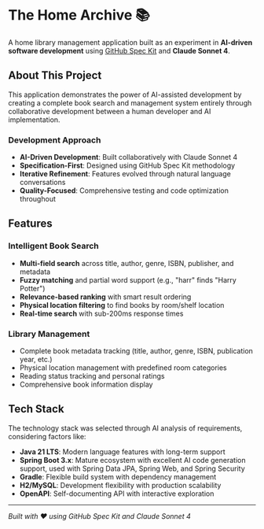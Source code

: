 # The Home Archive 📚

A home library management application built as an experiment in **AI-driven software development** using [GitHub Spec Kit](https://github.com/github/spec-kit) and **Claude Sonnet 4**.

## About This Project

This application demonstrates the power of AI-assisted development by creating a complete book search and management system entirely through collaborative development between a human developer and AI implementation. 

### Development Approach
- **AI-Driven Development**: Built collaboratively with Claude Sonnet 4
- **Specification-First**: Designed using GitHub Spec Kit methodology
- **Iterative Refinement**: Features evolved through natural language conversations
- **Quality-Focused**: Comprehensive testing and code optimization throughout

## Features

### Intelligent Book Search
- **Multi-field search** across title, author, genre, ISBN, publisher, and metadata
- **Fuzzy matching** and partial word support (e.g., "harr" finds "Harry Potter")
- **Relevance-based ranking** with smart result ordering
- **Physical location filtering** to find books by room/shelf location
- **Real-time search** with sub-200ms response times

### Library Management
- Complete book metadata tracking (title, author, genre, ISBN, publication year, etc.)
- Physical location management with predefined room categories
- Reading status tracking and personal ratings
- Comprehensive book information display

## Tech Stack

The technology stack was selected through AI analysis of requirements, considering factors like:
- **Java 21 LTS**: Modern language features with long-term support
- **Spring Boot 3.x**: Mature ecosystem with excellent AI code generation support, used with Spring Data JPA, Spring Web, and Spring Security
- **Gradle**: Flexible build system with dependency management
- **H2/MySQL**: Development flexibility with production scalability
- **OpenAPI**: Self-documenting API with interactive exploration

---

*Built with ❤️ using GitHub Spec Kit and Claude Sonnet 4*
